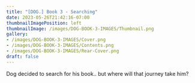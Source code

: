 ```yaml
---
title: "[DOG.] Book 3 - Searching"
date: 2023-05-26T21:42:16-07:00
thumbnailImagePosition: left
thumbnailImage: /images/DOG-BOOK-3-IMAGES/Thumbnail.png
gallery: 
- /images/DOG-BOOK-3-IMAGES/Cover.png
- /images/DOG-BOOK-3-IMAGES/Contents.png
- /images/DOG-BOOK-3-IMAGES/Rear-Cover.png
draft: false
---
```

Dog decided to search for his book.. but where will that journey take him?